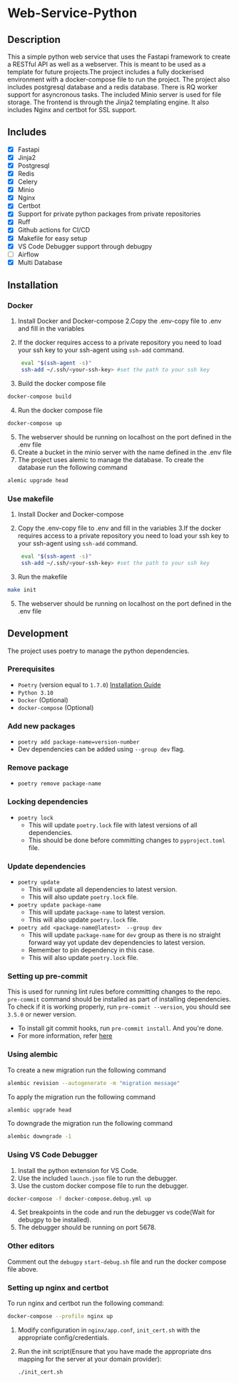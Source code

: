 # Web-Service-Python

## Description

This a simple python web service that uses the Fastapi framework to create a RESTful API as well as a webserver. This is meant to be used as a template for future projects.The project includes a fully dockerised environment with a docker-compose file to run the project. The project also includes postgresql database and a redis database. There is RQ worker support for asyncronous tasks. The included Minio server is used for file storage. The frontend is through the Jinja2 templating engine. It also includes Nginx and certbot for SSL support.
## Includes
- [x] Fastapi
- [x] Jinja2
- [x] Postgresql
- [x] Redis
- [x] Celery
- [x] Minio
- [x] Nginx
- [x] Certbot
- [x] Support for private python packages from private repositories
- [x] Ruff
- [x] Github actions for CI/CD
- [x] Makefile for easy setup
- [x] VS Code Debugger support through debugpy
- [ ] Airflow
- [x] Multi Database

## Installation

### Docker

1. Install Docker and Docker-compose
2.Copy the .env-copy file to .env and fill in the variables
1. If the docker requires access to a private repository you need to load your ssh key to your ssh-agent using `ssh-add` command.

   ```bash
    eval "$(ssh-agent -s)"
    ssh-add ~/.ssh/<your-ssh-key> #set the path to your ssh key
    ```

2. Build the docker compose file

```bash
docker-compose build
```

4. Run the docker compose file

```bash
docker-compose up
```

5. The webserver should be running on localhost on the port defined in the .env file
6. Create a bucket in the minio server with the name defined in the .env file
7. The project uses alemic to manage the database. To create the database run the following command

```bash
alemic upgrade head
```

### Use makefile

1. Install Docker and Docker-compose
2. Copy the .env-copy file to .env and fill in the variables
3.If the docker requires access to a private repository you need to load your ssh key to your ssh-agent using `ssh-add` command.
   ```bash
    eval "$(ssh-agent -s)"
    ssh-add ~/.ssh/<your-ssh-key> #set the path to your ssh key
    ```

4. Run the makefile

```bash
make init
```

5. The webserver should be running on localhost on the port defined in the .env file

## Development

The project uses poetry to manage the python dependencies.

### Prerequisites

- `Poetry` (version equal to `1.7.0`) [Installation Guide](https://python-poetry.org/docs/#installation)
- `Python 3.10`
- `Docker` (Optional)
- `docker-compose` (Optional)

### Add new packages

- `poetry add package-name=version-number`
- Dev dependencies can be added using `--group dev` flag.

### Remove package

- `poetry remove package-name`

### Locking dependencies

- `poetry lock`
  - This will update `poetry.lock` file with latest versions of all dependencies.
  - This should be done before committing changes to `pyproject.toml` file.

### Update dependencies

- `poetry update`
  - This will update all dependencies to latest version.
  - This will also update `poetry.lock` file.
- `poetry update package-name`
  - This will update `package-name` to latest version.
  - This will also update `poetry.lock` file.
- `poetry add <package-name@latest>  --group dev`
  - This will update `package-name` for `dev` group as there is no straight forward way yot update dev dependencies to latest version.
  - Remember to pin dependency in this case.
  - This will also update `poetry.lock` file.

### Setting up pre-commit

This is used for running lint rules before committing changes to the repo. `pre-commit` command should be installed as
part of installing dependencies. To check if it is working properly, run `pre-commit --version`, you should see `3.5.0`
or newer version.

- To install git commit hooks, run `pre-commit install`. And you're done.
- For more information, refer [here](https://pre-commit.com/)

### Using alembic

To create a new migration run the following command

```bash
alembic revision --autogenerate -m "migration message"
```

To apply the migration run the following command

```bash
alembic upgrade head
```

To downgrade the migration run the following command

```bash
alembic downgrade -1
```

### Using VS Code Debugger
1. Install the python extension for VS Code.
2. Use the included `launch.json` file to run the debugger.
3. Use the custom docker compose file to run the debugger.
```bash
docker-compose -f docker-compose.debug.yml up
```
4. Set breakpoints in the code and run the debugger vs code(Wait for debugpy to be installed).
5. The debugger should be running on port 5678.

### Other editors
Comment out the `debugpy` `start-debug.sh` file and run the docker compose file above.

### Setting up nginx and certbot


To run nginx and certbot run the following command:

```bash
docker-compose --profile nginx up
```

1. Modify configuration in `nginx/app.conf`, `init_cert.sh` with the appropriate config/credentials.

2. Run the init script(Ensure that you have made the appropriate dns mapping for the server at your domain provider):

    ```bash
    ./init_cert.sh
    ```
